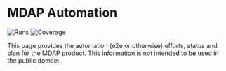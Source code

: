 # MDAP Automation
![Runs](https://badges.openebs.ci/badge/E2E%20runs-39-orange.svg)
![Coverage](https://badges.openebs.ci/badge/E2E%20coverage-39%25-green.svg)




This page provides the automation (e2e or otherwise) efforts, status and plan for the MDAP product. This information is not intended to be used in the public domain.
